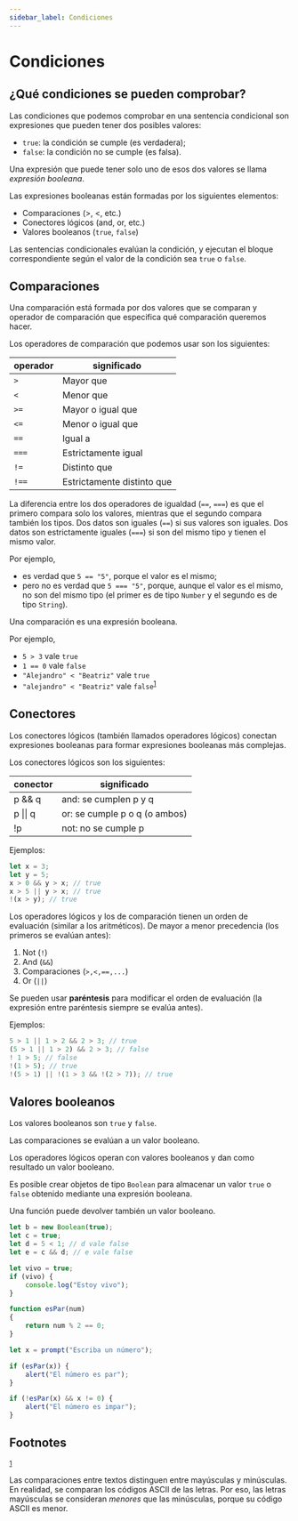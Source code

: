 ```yaml
---
sidebar_label: Condiciones
---
```

# Condiciones


## ¿Qué condiciones se pueden comprobar?

Las condiciones que podemos comprobar en una sentencia condicional son expresiones que pueden tener dos posibles valores:

-   `true`: la condición se cumple (es verdadera);
-   `false`: la condición no se cumple (es falsa).

Una expresión que puede tener solo uno de esos dos valores se llama *expresión booleana*.

Las expresiones booleanas están formadas por los siguientes elementos:

-   Comparaciones (>, <, etc.)
-   Conectores lógicos (and, or, etc.)
-   Valores booleanos (`true`, `false`)

Las sentencias condicionales evalúan la condición, y ejecutan el bloque correspondiente según el valor de la condición sea `true` o `false`.


## Comparaciones

Una comparación está formada por dos valores que se comparan y operador de comparación que especifica qué comparación queremos hacer.

Los operadores de comparación que podemos usar son los siguientes:

| operador | significado                |
|-------- |-------------------------- |
| `>`      | Mayor que                  |
| `<`      | Menor que                  |
| `>=`     | Mayor o igual que          |
| `<=`     | Menor o igual que          |
| `==`     | Igual a                    |
| `===`    | Estrictamente igual        |
| `!=`     | Distinto que               |
| `!==`    | Estrictamente distinto que |

La diferencia entre los dos operadores de igualdad (`==`, `===`) es que el primero compara solo los valores, mientras que el segundo compara también los tipos. Dos datos son iguales (`==`) si sus valores son iguales. Dos datos son estrictamente iguales (`===`) si son del mismo tipo y tienen el mismo valor.

Por ejemplo,

-   es verdad que `5 == "5"`, porque el valor es el mismo;
-   pero no es verdad que `5 === "5"`, porque, aunque el valor es el mismo, no son del mismo tipo (el primer es de tipo `Number` y el segundo es de tipo `String`).

Una comparación es una expresión booleana.

Por ejemplo,

-   `5 > 3` vale `true`
-   `1 == 0` vale `false`
-   `"Alejandro" < "Beatriz"` vale `true`
-   `"alejandro" < "Beatriz"` vale `false`<sup><a id="fnr.1" class="footref" href="#fn.1">1</a></sup>


## Conectores

Los conectores lógicos (también llamados operadores lógicos) conectan expresiones booleanas para formar expresiones booleanas más complejas.

Los conectores lógicos son los siguientes:

| conector         | significado                   |
|---------------- |----------------------------- |
| p && q           | and: se cumplen p y q         |
| p &vert;&vert; q | or: se cumple p o q (o ambos) |
| !p               | not: no se cumple p           |

Ejemplos:

```javascript
let x = 3;
let y = 5;
x > 0 && y > x; // true
x > 5 || y > x; // true
!(x > y); // true
```

Los operadores lógicos y los de comparación tienen un orden de evaluación (similar a los aritméticos). De mayor a menor precedencia (los primeros se evalúan antes):

1.  Not (`!`)
2.  And (`&&`)
3.  Comparaciones (`>,<,==,...`)
4.  Or (`||`)

Se pueden usar **paréntesis** para modificar el orden de evaluación (la expresión entre paréntesis siempre se evalúa antes).

Ejemplos:

```javascript
5 > 1 || 1 > 2 && 2 > 3; // true
(5 > 1 || 1 > 2) && 2 > 3; // false
! 1 > 5; // false
!(1 > 5); // true
!(5 > 1) || !(1 > 3 && !(2 > 7)); // true
```


## Valores booleanos

Los valores booleanos son `true` y `false`.

Las comparaciones se evalúan a un valor booleano.

Los operadores lógicos operan con valores booleanos y dan como resultado un valor booleano.

Es posible crear objetos de tipo `Boolean` para almacenar un valor `true` o `false` obtenido mediante una expresión booleana.

Una función puede devolver también un valor booleano.

```javascript
let b = new Boolean(true);
let c = true;
let d = 5 < 1; // d vale false
let e = c && d; // e vale false
```

```javascript
let vivo = true;
if (vivo) {
    console.log("Estoy vivo");
}
```

```javascript
function esPar(num)
{
    return num % 2 == 0;
}

let x = prompt("Escriba un número");

if (esPar(x)) {
    alert("El número es par");
}

if (!esPar(x) && x != 0) {
    alert("El número es impar");
}
```

## Footnotes

<sup><a id="fn.1" class="footnum" href="#fnr.1">1</a></sup>

 Las comparaciones entre textos distinguen entre mayúsculas y minúsculas. En realidad, se comparan los códigos ASCII de las letras. Por eso, las letras mayúsculas se consideran *menores* que las minúsculas, porque su código ASCII es menor.
